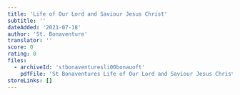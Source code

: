 ```yaml
---
title: 'Life of Our Lord and Saviour Jesus Christ'
subtitle: ''
dateAdded: '2021-07-18'
author: 'St. Bonaventure'
translator: ''
score: 0
rating: 0
files:
  - archiveId: 'stbonaventuresli00bonauoft'
    pdfFile: 'St Bonaventures Life of Our Lord and Saviour Jesus Christ.pdf'
storeLinks: []
---
```


